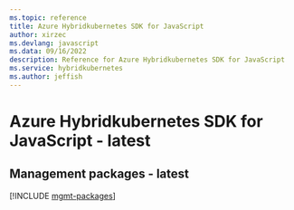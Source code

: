 ```yaml
---
ms.topic: reference
title: Azure Hybridkubernetes SDK for JavaScript
author: xirzec
ms.devlang: javascript
ms.data: 09/16/2022
description: Reference for Azure Hybridkubernetes SDK for JavaScript
ms.service: hybridkubernetes
ms.author: jeffish
---
```

# Azure Hybridkubernetes SDK for JavaScript - latest

## Management packages - latest
[!INCLUDE [mgmt-packages](hybridkubernetes-mgmt-index.md)]